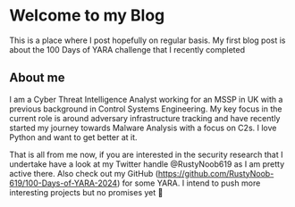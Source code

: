 # Welcome to my Blog 

This is a place where I post hopefully on regular basis. My first blog post is about the 100 Days of YARA challenge that I recently completed 

## About me
I am a Cyber Threat Intelligence Analyst working for an MSSP in UK with a previous background in Control Systems Engineering. My key focus in the current role is around adversary infrastructure tracking and have recently started my journey towards Malware Analysis with a focus on C2s. I love Python and want to get better at it. 

That is all from me now, if you are interested in the security research that I undertake have a look at my Twitter handle @RustyNoob619 as I am pretty active there. Also check out my GitHub (https://github.com/RustyNoob-619/100-Days-of-YARA-2024) for some YARA. I intend to push more interesting projects but no promises yet :penguin:

